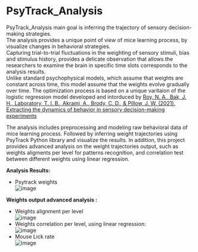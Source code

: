 # PsyTrack_Analysis
PsyTrack_Analysis main goal is inferring the trajectory of sensory decision-making strategies.  
The analysis provides a unique point of view of mice learning process, by visualize changes in behavioral strategies.  
Capturing trial-to-trial fluctuations in the weighting of sensory stimuli, bias and stimulus history, provides a delicate observation that allows the researchers to examine the brain in specific time slots corresponds to the analysis results.  
Unlike standard psychophysical models, which assume that weights are constant across time, this model assume that the weights evolve gradually over time.
The optimization process is based on a unique varitaion of the logistic regression model developed and intorduced by [Roy, N. A., Bak, J. H., Laboratory, T. I. B., Akrami, A., Brody, C. D., & Pillow, J. W. (2021). Extracting the dynamics of behavior in sensory decision-making experiments](https://www.sciencedirect.com/science/article/pii/S0896627320309636)

The analysis includes preprocessing and modeling raw behavioral data of mice learning process. Followed by inferring weight trajectories using PsyTrack Python library and visualize the results.
In addition, this project provides advanced analysis on the weight trajectories output, such as weights aligments per level for patterns recognition, and correlation test between different weights using linear regression.  


**Analysis Results:**
- Psytrack weights   
![image](https://user-images.githubusercontent.com/83977654/127745467-4d9e0a95-311b-468d-ba50-33b056a5ecea.png)  
  

  
**Weights output advanced analysis :**  
- Weights alignment per level  
![image](https://user-images.githubusercontent.com/83977654/127771357-1a30733d-1ded-4d73-88ea-0360211b9b05.png)
- Weights correlation per level, using linear regression:  
![image](https://user-images.githubusercontent.com/83977654/127769639-52342705-664b-49fe-9a1a-e03294a51760.png)  
- Mouse Lick rate  
![image](https://user-images.githubusercontent.com/83977654/127771083-dabd59b1-1809-4f96-a888-e2b820242129.png)

 


